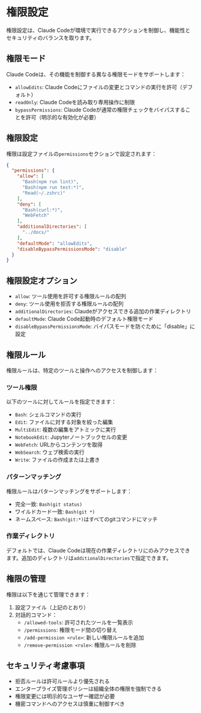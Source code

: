 # 権限設定

権限設定は、Claude Codeが環境で実行できるアクションを制御し、機能性とセキュリティのバランスを取ります。

## 権限モード

Claude Codeは、その機能を制御する異なる権限モードをサポートします：

- `allowEdits`: Claude Codeにファイルの変更とコマンドの実行を許可（デフォルト）
- `readOnly`: Claude Codeを読み取り専用操作に制限
- `bypassPermissions`: Claude Codeが通常の権限チェックをバイパスすることを許可（明示的な有効化が必要）

## 権限設定

権限は設定ファイルの`permissions`セクションで設定されます：

```json
{
  "permissions": {
    "allow": [
      "Bash(npm run lint)",
      "Bash(npm run test:*)",
      "Read(~/.zshrc)"
    ],
    "deny": [
      "Bash(curl:*)",
      "WebFetch"
    ],
    "additionalDirectories": [
      "../docs/"
    ],
    "defaultMode": "allowEdits",
    "disableBypassPermissionsMode": "disable"
  }
}
```

## 権限設定オプション

- `allow`: ツール使用を許可する権限ルールの配列
- `deny`: ツール使用を拒否する権限ルールの配列
- `additionalDirectories`: Claudeがアクセスできる追加の作業ディレクトリ
- `defaultMode`: Claude Code起動時のデフォルト権限モード
- `disableBypassPermissionsMode`: バイパスモードを防ぐために「disable」に設定

## 権限ルール

権限ルールは、特定のツールと操作へのアクセスを制御します：

### ツール権限

以下のツールに対してルールを指定できます：

- `Bash`: シェルコマンドの実行
- `Edit`: ファイルに対する対象を絞った編集
- `MultiEdit`: 複数の編集をアトミックに実行
- `NotebookEdit`: Jupyterノートブックセルの変更
- `WebFetch`: URLからコンテンツを取得
- `WebSearch`: ウェブ検索の実行
- `Write`: ファイルの作成または上書き

### パターンマッチング

権限ルールはパターンマッチングをサポートします：

- 完全一致: `Bash(git status)`
- ワイルドカード一致: `Bash(git *)`
- ネームスペース: `Bash(git:*)`はすべてのgitコマンドにマッチ

### 作業ディレクトリ

デフォルトでは、Claude Codeは現在の作業ディレクトリにのみアクセスできます。追加のディレクトリは`additionalDirectories`で指定できます。

## 権限の管理

権限は以下を通じて管理できます：

1. 設定ファイル（上記のとおり）
2. 対話的コマンド：
   - `/allowed-tools`: 許可されたツールを一覧表示
   - `/permissions`: 権限モード間の切り替え
   - `/add-permission <rule>`: 新しい権限ルールを追加
   - `/remove-permission <rule>`: 権限ルールを削除

## セキュリティ考慮事項

- 拒否ルールは許可ルールより優先される
- エンタープライズ管理ポリシーは組織全体の権限を強制できる
- 権限変更には明示的なユーザー確認が必要
- 機密コマンドへのアクセスは慎重に制御すべき
